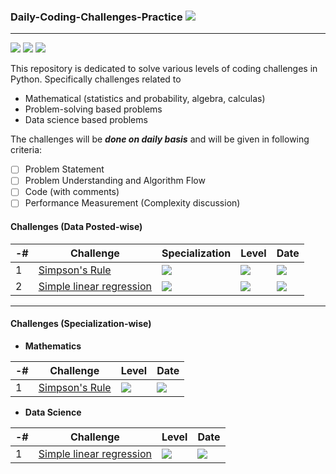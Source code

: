 ### Daily-Coding-Challenges-Practice ![](https://img.shields.io/badge/UPDATED-10/Jan/2021-yellow)
------------------------------------------------------------------------------------------------------------------------------------------------------------------------

![](https://img.shields.io/badge/Python-3.8.3-orange) ![](https://img.shields.io/badge/VSCode-1.52.1-blue) ![](https://img.shields.io/badge/repl.it-IDE-green) 


This repository is dedicated to solve various levels of coding challenges in Python. Specifically challenges related to 

* Mathematical (statistics and probability, algebra, calculas)
* Problem-solving based problems
* Data science based problems

The challenges will be ***done on daily basis*** and will be given in following criteria:
- [ ]  Problem Statement
- [ ]  Problem Understanding and Algorithm Flow
- [ ]  Code (with comments)
- [ ]  Performance Measurement (Complexity discussion)

#### Challenges (Data Posted-wise)

-# | Challenge  | Specialization | Level | Date |
| ------------- | ------------- | ------------- | -------------- | ------------- |
| 1 | [Simpson's Rule](https://github.com/worklifesg/Daily-Coding-Challenges-Practice/tree/main/Mathematics/Program%201%20-%20Simpson's%20Rule)  | ![](https://img.shields.io/badge/Mathematics-red) | ![](https://img.shields.io/badge/Medium-yellow)  | ![](https://img.shields.io/badge/2021-09/Jan-green) |
| 2 | [Simple linear regression](https://github.com/worklifesg/Daily-Coding-Challenges-Practice/tree/main/Data%20Science/Program%201%20-%20Linear%20Regression)  | ![](https://img.shields.io/badge/Data_Science-blue)  | ![](https://img.shields.io/badge/Easy-yellow)  | ![](https://img.shields.io/badge/2021-10/Jan-green)  |

----------------------------------------------------------------------------------------------------------------------------------------------------------------------

#### Challenges (Specialization-wise)

* **Mathematics**

-# | Challenge | Level | Date |
| ------------- | ------------- | ------------- | -------------- |
| 1 | [Simpson's Rule](https://github.com/worklifesg/Daily-Coding-Challenges-Practice/tree/main/Mathematics/Program%201%20-%20Simpson's%20Rule) | ![](https://img.shields.io/badge/Medium-yellow)  | ![](https://img.shields.io/badge/2021-09/Jan-green)  |

* **Data Science**

-# | Challenge   | Level | Date |
| ------------- | ------------- | ------------- | -------------- |
| 1 | [Simple linear regression](https://github.com/worklifesg/Daily-Coding-Challenges-Practice/tree/main/Data%20Science/Program%201%20-%20Linear%20Regression) | ![](https://img.shields.io/badge/Easy-yellow) | ![](https://img.shields.io/badge/2021-10/Jan-green) |

